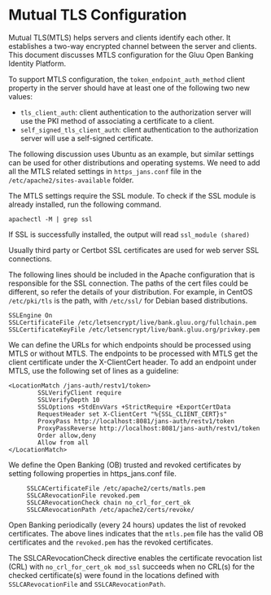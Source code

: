 # Mutual TLS Configuration

Mutual TLS(MTLS) helps servers and clients identify each other. It establishes a two-way encrypted channel between the server and clients. This document discusses MTLS configuration for the Gluu Open Banking Identity Platform. 

To support MTLS configuration, the `token_endpoint_auth_method` client property in the server should have at least one of the following two new values:
* `tls_client_auth`: client authentication to the authorization server will use the PKI method of associating a certificate to a client.
* `self_signed_tls_client_auth`: client authentication to the authorization server will use a self-signed certificate.

The following discussion uses Ubuntu as an example, but similar settings can be used for other distributions and operating systems. We need to add all the MTLS related settings in `https_jans.conf` file in the `/etc/apache2/sites-available` folder.

The MTLS settings require the SSL module. To check if the SSL module is already installed, run the following command. 

```
apachectl -M | grep ssl
```

If SSL is successfully installed, the output will read `ssl_module (shared)`

Usually third party or Certbot SSL certificates are used for web server SSL connections. 

The following lines should be included in the Apache configuration that is responsible for the SSL connection. The paths of the cert files could be different, so refer the details of your distribution. For example, in CentOS `/etc/pki/tls` is the path, with `/etc/ssl/` for Debian based distributions. 

```
SSLEngine On
SSLCertificateFile /etc/letsencrypt/live/bank.gluu.org/fullchain.pem
SSLCertificateKeyFile /etc/letsencrypt/live/bank.gluu.org/privkey.pem
```

We can define the URLs for which endpoints should be processed using MTLS or without MTLS. The endpoints to be processed with MTLS get the client certificate under the X-ClientCert header. 
To add an endpoint under MTLS, use the following set of lines as a guideline: 

```
<LocationMatch /jans-auth/restv1/token>
        SSLVerifyClient require
        SSLVerifyDepth 10
        SSLOptions +StdEnvVars +StrictRequire +ExportCertData
        RequestHeader set X-ClientCert "%{SSL_CLIENT_CERT}s"
        ProxyPass http://localhost:8081/jans-auth/restv1/token
        ProxyPassReverse http://localhost:8081/jans-auth/restv1/token
        Order allow,deny
        Allow from all
</LocationMatch>
```
We define the Open Banking (OB) trusted and revoked certificates by setting following properties in https_jans.conf file. 

```
     SSLCACertificateFile /etc/apache2/certs/matls.pem
     SSLCARevocationFile revoked.pem
     SSLCARevocationCheck chain no_crl_for_cert_ok  
     SSLCARevocationPath /etc/apache2/certs/revoke/
```

Open Banking periodically (every 24 hours) updates the list of revoked certificates. The above lines indicates that the `mtls.pem` file has the valid OB certificates and the `revoked.pem` has the revoked certificates. 

The SSLCARevocationCheck directive enables the certificate revocation list (CRL) with `no_crl_for_cert_ok mod_ssl` succeeds when no CRL(s) for the checked certificate(s) were found in the locations defined with `SSLCARevocationFile` and `SSLCARevocationPath`.

